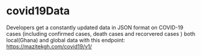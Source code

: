# covid19Data
Developers get a constantly updated data in JSON format on COVID-19 cases (including confirmed cases, death cases and recorvered cases ) both local(Ghana) and global data with this endpoint: https://mazitekgh.com/covid19/v1/ 
